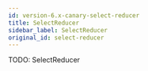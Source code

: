 ```yaml
---
id: version-6.x-canary-select-reducer
title: SelectReducer
sidebar_label: SelectReducer
original_id: select-reducer
---
```


TODO: SelectReducer
